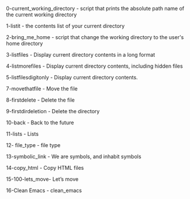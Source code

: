 0-current_working_directory - script that prints the absolute path name of the current working directory

1-listit - the contents list of your current directory

2-bring_me_home - script that change the working directory to the user's home directory

3-listfiles - Display current directory contents in a long format

4-listmorefiles - Display current directory contents, including hidden files

5-listfilesdigitonly - Display current directory contents.


7-movethatfile - Move the file

8-firstdelete - Delete the file

9-firstdirdeletion - Delete the directory

10-back -  Back to the future

11-lists - Lists

12- file_type - file type

13-symbolic_link - We are symbols, and inhabit symbols

14-copy_html - Copy HTML files

15-100-lets_move- Let’s move

16-Clean Emacs - clean_emacs  
